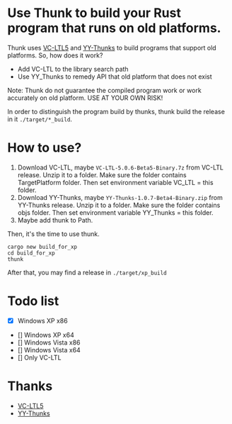 # Use Thunk to build your Rust program that runs on old platforms.

Thunk uses [VC-LTL5](https://github.com/Chuyu-Team/VC-LTL5) and [YY-Thunks](https://github.com/Chuyu-Team/YY-Thunks) to build programs that support old platforms. So, how does it work?

 - Add VC-LTL to the library search path
 - Use YY_Thunks to remedy API that old platform that does not exist

Note: Thunk do not guarantee the compiled program work or work accurately on old platform. USE AT YOUR OWN RISK!

In order to distinguish the program build by thunks, thunk build the release in it `./target/*_build`.

# How to use?

1. Download VC-LTL, maybe `VC-LTL-5.0.6-Beta5-Binary.7z` from VC-LTL release. Unzip it to a folder. Make sure the folder contains TargetPlatform folder. Then set environment variable VC_LTL = this folder.
2. Download YY-Thunks, maybe `YY-Thunks-1.0.7-Beta4-Binary.zip` from YY-Thunks release. Unzip it to a folder. Make sure the folder contains objs folder. Then set environment variable YY_Thunks = this folder.
3. Maybe add thunk to Path.

Then, it's the time to use thunk.

```
cargo new build_for_xp
cd build_for_xp
thunk
```

After that, you may find a release in `./target/xp_build`

# Todo list

 - [x] Windows XP x86
 - [] Windows XP x64
 - [] Windows Vista x86
 - [] Windows Vista x64
 - [] Only VC-LTL

# Thanks
 
 - [VC-LTL5](https://github.com/Chuyu-Team/VC-LTL5)
 - [YY-Thunks](https://github.com/Chuyu-Team/YY-Thunks)
